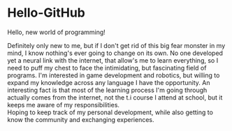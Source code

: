 # Hello-GitHub

Hello, new world of programming!

Definitely only new to me, but if I don't get rid of this big fear monster in my mind, I know nothing's ever going to change on its own.
No one developed yet a neural link with the internet, that allow's me to learn everything, so I need to puff my chest to face the intimidating, but fascinating field of programs.
I'm interested in game development and robotics, but willing to expand my knowledge across any language I have the opportunity.
An interesting fact is that most of the learning process I'm going through actually comes from the internet, not the t.i course I attend at school, but it keeps me aware of my responsibilities.  
Hoping to keep track of my personal development, while also getting to know the community and exchanging experiences. 
